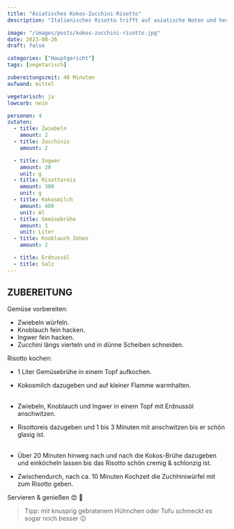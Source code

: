 ```yaml
---
title: "Asiatisches Kokos-Zucchini-Risotto"
description: "Italienisches Risotto trifft auf asiatische Noten und heraus kommt ein herrlich leckeres, leichtes, vegetarisches Risotto."

image: "/images/posts/kokos-zucchini-risotto.jpg"
date: 2023-08-26
draft: false

categories: ["Hauptgericht"]
tags: [vegetarisch]

zubereitungszeit: 40 Minuten
aufwand: mittel

vegetarisch: ja
lowcarb: nein

personen: 4
zutaten:
  - title: Zwiebeln
    amount: 2
  - title: Zucchinis
    amount: 2

  - title: Ingwer
    amount: 20
    unit: g
  - title: Risottoreis
    amount: 300
    unit: g
  - title: Kokosmilch
    amount: 400
    unit: ml
  - title: Gemüsebrühe
    amount: 1
    unit: Liter
  - title: Knoblauch Zehen
    amount: 2

  - title: Erdnussöl
  - title: Salz
---
```


## ZUBEREITUNG

Gemüse vorbereiten:

- Zwiebeln würfeln.
- Knoblauch fein hacken.
- Ingwer fein hacken.
- Zucchini längs vierteln und in dünne Scheiben schneiden.

Risotto kochen:

- 1 Liter Gemüsebrühe in einem Topf aufkochen.
- Kokosmilch dazugeben und auf kleiner Flamme warmhalten.<br><br>
- Zwiebeln, Knoblauch und Ingwer in einem Topf mit Erdnussöl anschwitzen.
- Risottoreis dazugeben und 1 bis 3 Minuten mit anschwitzen bis er schön glasig ist.<br><br>

- Über 20 Minuten hinweg nach und nach die Kokos-Brühe dazugeben und einköcheln lassen bis das Risotto schön cremig & schlonzig ist.

- Zwischendurch, nach ca. 10 Minuten Kochzeit die Zuchhiniwürfel mit zum Risotto geben.

Servieren & genießen 😍 🍚

> Tipp: mit knusprig gebratenem Hühnchen oder Tofu schmeckt es sogar noch besser 😉
